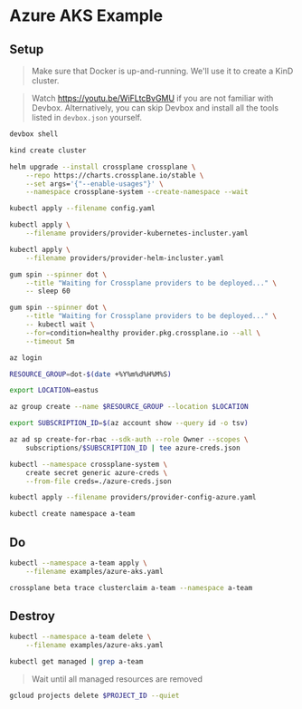# Azure AKS Example

## Setup

> Make sure that Docker is up-and-running. We'll use it to create a KinD cluster.

> Watch https://youtu.be/WiFLtcBvGMU if you are not familiar with Devbox. Alternatively, you can skip Devbox and install all the tools listed in `devbox.json` yourself.

```sh
devbox shell

kind create cluster

helm upgrade --install crossplane crossplane \
    --repo https://charts.crossplane.io/stable \
    --set args='{"--enable-usages"}' \
    --namespace crossplane-system --create-namespace --wait

kubectl apply --filename config.yaml

kubectl apply \
    --filename providers/provider-kubernetes-incluster.yaml

kubectl apply \
    --filename providers/provider-helm-incluster.yaml

gum spin --spinner dot \
    --title "Waiting for Crossplane providers to be deployed..." \
    -- sleep 60

gum spin --spinner dot \
    --title "Waiting for Crossplane providers to be deployed..." \
    -- kubectl wait \
    --for=condition=healthy provider.pkg.crossplane.io --all \
    --timeout 5m

az login

RESOURCE_GROUP=dot-$(date +%Y%m%d%H%M%S)

export LOCATION=eastus

az group create --name $RESOURCE_GROUP --location $LOCATION

export SUBSCRIPTION_ID=$(az account show --query id -o tsv)

az ad sp create-for-rbac --sdk-auth --role Owner --scopes \ 
    subscriptions/$SUBSCRIPTION_ID | tee azure-creds.json

kubectl --namespace crossplane-system \
    create secret generic azure-creds \
    --from-file creds=./azure-creds.json

kubectl apply --filename providers/provider-config-azure.yaml

kubectl create namespace a-team
```

## Do

```sh
kubectl --namespace a-team apply \
    --filename examples/azure-aks.yaml

crossplane beta trace clusterclaim a-team --namespace a-team
```

## Destroy

```sh
kubectl --namespace a-team delete \
    --filename examples/azure-aks.yaml

kubectl get managed | grep a-team
```

> Wait until all managed resources are removed

```sh
gcloud projects delete $PROJECT_ID --quiet
```